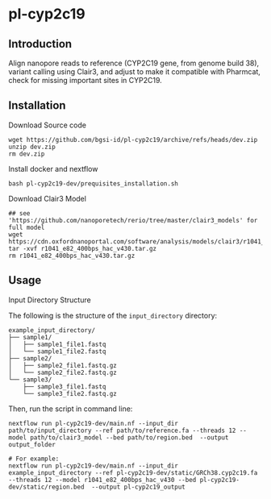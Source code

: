 # pl-cyp2c19
## Introduction
Align nanopore reads to reference (CYP2C19 gene, from genome build 38), variant calling using Clair3, and adjust to make it compatible with Pharmcat, check for missing important sites in CYP2C19.

## Installation
Download Source code
```
wget https://github.com/bgsi-id/pl-cyp2c19/archive/refs/heads/dev.zip
unzip dev.zip
rm dev.zip
```

Install docker and nextflow
```
bash pl-cyp2c19-dev/prequisites_installation.sh
```

Download Clair3 Model
```
## see 'https://github.com/nanoporetech/rerio/tree/master/clair3_models' for full model
wget https://cdn.oxfordnanoportal.com/software/analysis/models/clair3/r1041_e82_400bps_hac_v430.tar.gz
tar -xvf r1041_e82_400bps_hac_v430.tar.gz
rm r1041_e82_400bps_hac_v430.tar.gz
```

## Usage

Input Directory Structure

The following is the structure of the `input_directory` directory:
```
example_input_directory/
├── sample1/
│   ├── sample1_file1.fastq
│   └── sample1_file2.fastq
├── sample2/
│   ├── sample2_file1.fastq.gz
│   └── sample2_file2.fastq.gz
└── sample3/
    ├── sample3_file1.fastq
    └── sample3_file2.fastq.gz
```

Then, run the script in command line:
```
nextflow run pl-cyp2c19-dev/main.nf --input_dir path/to/input_directory --ref path/to/reference.fa --threads 12 --model path/to/clair3_model --bed path/to/region.bed  --output output_folder

# For example:
nextflow run pl-cyp2c19-dev/main.nf --input_dir example_input_directory --ref pl-cyp2c19-dev/static/GRCh38.cyp2c19.fa --threads 12 --model r1041_e82_400bps_hac_v430 --bed pl-cyp2c19-dev/static/region.bed  --output pl-cyp2c19_output
```



